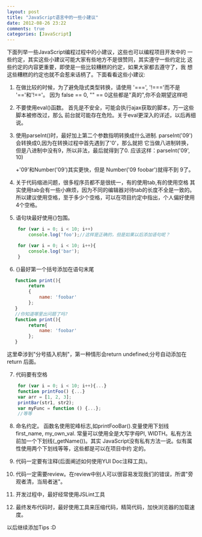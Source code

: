 ```yaml
---
layout: post
title: "JavaScript语言中的一些小建议"
date: 2012-08-26 23:22
comments: true
categories: [JavaScript]
---
```


下面列举一些JavaScript编程过程中的小建议，这些也可以编程项目开发中的
一些约定，其实这些小建议可能大家有些地方不是很赞同，其实遵守一些约定比
这些约定的内容更重要，即使是一些比较糟糕的约定，如果大家都去遵守了，我
想这些糟糕的约定也就不会惹来话柄了。下面看看这些小建议:

<!--More-->
1. 在做比较的时候，为了避免隐式类型转换，请使用 '===', '!==='而不是
   '=='和'!=='。
   因为 false == 0, "" == 0这些都是"真的",你不会期望这样吧

2. 不要使用eval()函数。
   首先是不安全，可能会执行ajax获取的脚本，万一这些脚本被修改过，那么
   前台就可能存在危险。关于eval更深入的详述，以后再细说。

3. 使用parseInt()时，最好加上第二个参数指明转换成什么进制.
   parseInt('09')会转换成0,因为在转换过程中首先遇到了'0'，那么就把
   它当做八进制转换，但是八进制中没有9，所以非法，最后就得到了0.
   应该这样：parseInt('09', 10)

   +'09'和Number('09')其实更快，但是 Number('09 foobar')就得不到
   9了。

4. 关于代码缩进问题，很多程序员都不是很统一，有的使用tab,有的使用空格
   其实使用tab会有一些小麻烦，因为不同的编辑器对待tab的长度不全是一致的。
   所以建议使用空格，至于多少个空格，可以在项目约定中指出，个人偏好使用
   4个空格。

5. 语句块最好使用{}包围。

```javascript
    for (var i = 0; i < 10; i++)
        console.log('foo');//这样是正确的，但是如果以后添加语句呢？

    for (var i = 0; i < 10; i++){
   		console.log('bar');
	}
```
6. {}最好第一个括号添加在语句末尾
```javascript
   function print(){
   		return  
   		{
   			name: 'foobar'
   		};
   }
   //你知道哪里出问题了吗?
   function print(){
   		return{
   			name: 'foobar'
   		};
   }
```
   这里牵涉到"分号插入机制"，第一种情形会return undefined;分号自动添加在return
   后面。

7. 代码要有空格
```javascript
	for (var i = 0; i < 10; i++){...}
	function printFoo() {...}
	var arr = [1, 2, 3];
	printBar(str1, str2);
	var myFunc = function () {...};
	//等等
```
8. 命名约定。
    函数名使用驼峰标志,如printFooBar().变量使用下划线 first_name, my_own_val.
    常量可以使用全是大写字母PI, WIDTH。私有方法前加一个下划线(_getName())。其实
    JavaScript没有私有方法一说。似有属性使用两个下划线等等，这些都是可以在项目中约
    定的。

9. 代码一定要有注释(后面阐述如何使用YUI Doc注释工具)。

10. 代码一定需要review。在review中别人可以很容易发现我们的错误，所谓"旁观者清，当局者迷"。

11. 开发过程中，最好经常使用JSLint工具

12. 最终发布代码时，最好使用工具来压缩代码，精简代码，加快浏览器的加载速度。

以后继续添加Tips  :D






